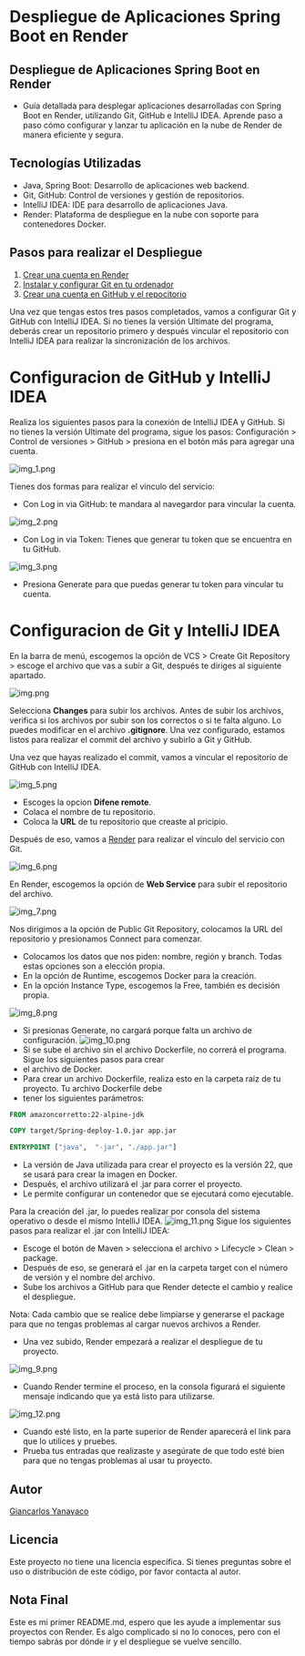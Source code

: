 # Despliegue de Aplicaciones Spring Boot en Render


## Despliegue de Aplicaciones Spring Boot en Render
* Guía detallada para desplegar aplicaciones desarrolladas con Spring Boot en Render, utilizando Git, 
GitHub e IntelliJ IDEA. Aprende paso a paso cómo configurar y lanzar tu aplicación en la nube de Render de 
manera eficiente y segura.

## Tecnologías Utilizadas
* Java, Spring Boot: Desarrollo de aplicaciones web backend.
* Git, GitHub: Control de versiones y gestión de repositorios.
* IntelliJ IDEA: IDE para desarrollo de aplicaciones Java.
* Render: Plataforma de despliegue en la nube con soporte para contenedores Docker.
## Pasos para realizar el Despliegue

1. [Crear una cuenta en Render](https://render.com/)
2. [Instalar y configurar Git en tu ordenador](https://www.git-scm.com/)
3. [Crear una cuenta en GitHub y el repocitorio](https://github.com/)

Una vez que tengas estos tres pasos completados, vamos a configurar Git y GitHub con IntelliJ IDEA. Si no tienes 
la versión Ultimate del programa, deberás crear un repositorio primero y después vincular el repositorio 
con IntelliJ IDEA para realizar la sincronización de los archivos.

# Configuracion de GitHub y IntelliJ IDEA

Realiza los siguientes pasos para la conexión de IntelliJ IDEA y GitHub. Si no tienes la versión Ultimate del programa, 
sigue los pasos: Configuración > Control de versiones > GitHub > presiona en el botón más para agregar una cuenta.


![img_1.png](img_1.png)

Tienes dos formas para realizar el vínculo del servicio:

* Con Log in via GitHub: te mandara al navegardor para vincular la cuenta.

![img_2.png](img_2.png)

* Con Log in via Token: Tienes que generar tu token que se encuentra en tu GitHub.

![img_3.png](img_3.png)

* Presiona Generate para que puedas generar tu token para vincular tu cuenta. 

# Configuracion de Git y IntelliJ IDEA
En la barra de menú, escogemos la opción de VCS > Create Git Repository > escoge el archivo que vas a subir a Git, 
después te diriges al siguiente apartado.

![img.png](img.png)

Selecciona **Changes** para subir los archivos. Antes de subir los archivos, verifica si los archivos por subir son los 
correctos o si te falta alguno. Lo puedes modificar en el archivo **.gitignore**. Una vez configurado, estamos listos para 
realizar el commit del archivo y subirlo a Git y GitHub.

Una vez que hayas realizado el commit, vamos a vincular el repositorio de GitHub con IntelliJ IDEA.

![img_5.png](img_5.png)

* Escoges la opcion **Difene remote**.
* Colaca el nombre de tu repositorio.
* Coloca la **URL** de tu repositorio que creaste al pricipio.


Después de eso, vamos a [Render](https://render.com/) para realizar el vínculo del servicio con Git.


![img_6.png](img_6.png)

En Render, escogemos la opción de **Web Service** para subir el repositorio del archivo.


![img_7.png](img_7.png)

Nos dirigimos a la opción de Public Git Repository, colocamos la URL del repositorio y presionamos Connect para comenzar.

* Colocamos los datos que nos piden: nombre, región y branch. Todas estas opciones son a elección propia.
* En la opción de Runtime, escogemos Docker para la creación.
* En la opción Instance Type, escogemos la Free, también es decisión propia.

![img_8.png](img_8.png)
* Si presionas Generate, no cargará porque falta un archivo de configuración.
![img_10.png](img_10.png)
* Si se sube el archivo sin el archivo Dockerfile, no correrá el programa. Sigue los siguientes pasos para crear 
* el archivo de Docker.
* Para crear un archivo Dockerfile, realiza esto en la carpeta raíz de tu proyecto. Tu archivo Dockerfile debe
* tener los siguientes parámetros:

```dockerfile
FROM amazoncorretto:22-alpine-jdk

COPY target/Spring-deploy-1.0.jar app.jar

ENTRYPOINT ["java",  "-jar", "./app.jar"]
```
* La versión de Java utilizada para crear el proyecto es la versión 22, que se usará para crear la imagen en Docker.
* Después, el archivo utilizará el .jar para correr el proyecto.
* Le permite configurar un contenedor que se ejecutará como ejecutable.

Para la creación del .jar, lo puedes realizar por consola del sistema operativo o desde el mismo IntelliJ IDEA.
![img_11.png](img_11.png)
Sigue los siguientes pasos para realizar el .jar con IntelliJ IDEA:
* Escoge el botón de Maven > selecciona el archivo > Lifecycle > Clean > package.
* Después de eso, se generará el .jar en la carpeta target con el número de versión y el nombre del archivo.
* Sube los archivos a GitHub para que Render detecte el cambio y realice el despliegue.

Nota: Cada cambio que se realice debe limpiarse y generarse el package para que no tengas problemas 
al cargar nuevos archivos a Render.

* Una vez subido, Render empezará a realizar el despliegue de tu proyecto.

![img_9.png](img_9.png)

* Cuando Render termine el proceso, en la consola figurará el siguiente mensaje indicando que ya está 
listo para utilizarse.


![img_12.png](img_12.png)
* Cuando esté listo, en la parte superior de Render aparecerá el link para que lo utilices y pruebes.
* Prueba tus entradas que realizaste y asegúrate de que todo esté bien para que no tengas problemas al usar tu proyecto. 



## Autor
[Giancarlos Yanayaco](https://github.com/NaiGO4)


## Licencia

Este proyecto no tiene una licencia específica. Si tienes preguntas sobre el uso o distribución de este código, 
por favor contacta al autor.

## Nota Final
Este es mi primer README.md, espero que les ayude a implementar sus proyectos con Render. Es algo complicado si no lo
conoces, pero con el tiempo sabrás por dónde ir y el despliegue se vuelve sencillo.

